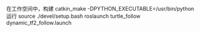 在工作空间中，构建
catkin_make -DPYTHON_EXECUTABLE=/usr/bin/python
运行
source ./devel/setup.bash
roslaunch turtle_follow dynamic_tf2_follow.launch 